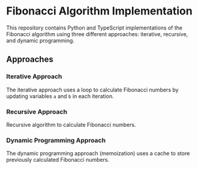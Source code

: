 # Fibonacci Algorithm Implementation

This repository contains Python and TypeScript implementations of the Fibonacci algorithm using three different approaches: iterative, recursive, and dynamic programming.

## Approaches

### Iterative Approach

The iterative approach uses a loop to calculate Fibonacci numbers by updating variables `a` and `b` in each iteration.

### Recursive Approach

Recursive algorithm to calculate Fibonacci numbers.

### Dynamic Programming Approach

The dynamic programming approach (memoization) uses a cache to store previously calculated Fibonacci numbers.
